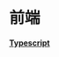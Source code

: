 # 前端

**[Typescript](https://github.com/fengjinqi/study/tree/main/%E5%89%8D%E7%AB%AF/TypeScript 'typescript')**
